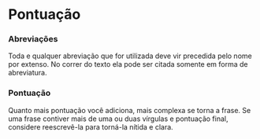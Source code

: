 # Pontuação

### Abreviações

Toda e qualquer abreviação que for utilizada deve vir precedida pelo nome por extenso. No correr do texto ela pode ser citada somente em forma de abreviatura.

### Pontuação

Quanto mais pontuação você adiciona, mais complexa se torna a frase. Se uma frase contiver mais de uma ou duas vírgulas e pontuação final, considere reescrevê-la para torná-la nítida e clara.

####

